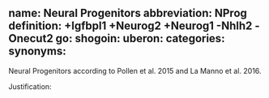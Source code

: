 name: Neural Progenitors
abbreviation: NProg
definition: +Igfbpl1 +Neurog2 +Neurog1 -Nhlh2 -Onecut2
go:
shogoin: 
uberon:
categories:
synonyms:
---

Neural Progenitors according to Pollen et al. 2015 and La Manno et al. 2016.

Justification:

